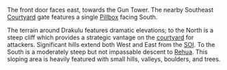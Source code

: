 The front door faces east, towards the Gun Tower. The nearby Southeast
[Courtyard](../locations/Courtyard.md) gate features a single
[Pillbox](../locations/Pillbox.md) facing South.

The terrain around Drakulu features dramatic elevations; to the North is a steep
cliff which provides a strategic vantage on the
[courtyard](../locations/Courtyard.md) for attackers. Significant hills extend
both West and East from the [SOI](../locations/Sphere_of_Influence.md). To the
South is a moderately steep but not impassable descent to [Rehua](Rehua.md).
This sloping area is heavily featured with small hills, valleys, boulders, and
trees.
